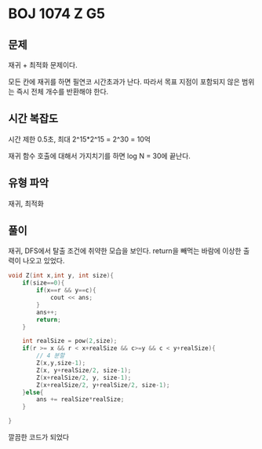 # BOJ 1074 Z G5

## 문제

재귀 + 최적화 문제이다.

모든 칸에 재귀를 하면 필연코 시간초과가 난다. 따라서 목표 지점이 포함되지 않은 범위는 즉시 전체 개수를 반환해야 한다.

## 시간 복잡도

시간 제한 0.5초, 최대 2^15*2^15 = 2^30 = 10억

재귀 함수 호출에 대해서 가지치기를 하면 log N = 30에 끝난다.

## 유형 파악

재귀, 최적화

## 풀이

재귀, DFS에서 탈출 조건에 취약한 모습을 보인다. return을 빼먹는 바람에 이상한 출력이 나오고 있었다.

```cpp
void Z(int x,int y, int size){
    if(size==0){
        if(x==r && y==c){
            cout << ans;
        }
        ans++;
        return;
    }

    int realSize = pow(2,size);
    if(r >= x && r < x+realSize && c>=y && c < y+realSize){
        // 4 분할
        Z(x,y,size-1);
        Z(x, y+realSize/2, size-1);
        Z(x+realSize/2, y, size-1);
        Z(x+realSize/2, y+realSize/2, size-1);
    }else{
        ans += realSize*realSize;
    }

}
```

깔끔한 코드가 되었다
